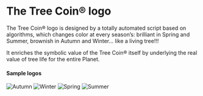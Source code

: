 # The Tree Coin® logo

The Tree Coin® logo is designed by a totally automated script based on algorithms, which changes color at every season’s: brilliant in Spring and Summer, brownish in Autumn and Winter... like a living tree!!!

It enriches the symbolic value of the Tree Coin® itself by underlying the real value of tree life for the entire Planet.

#### Sample logos

![Autumn](../.gitbook/assets/autumn\_500.png) ![Winter](../.gitbook/assets/winter\_500.png) ![Spring](../.gitbook/assets/spring\_500.png) ![Summer](../.gitbook/assets/summer\_500.png)

